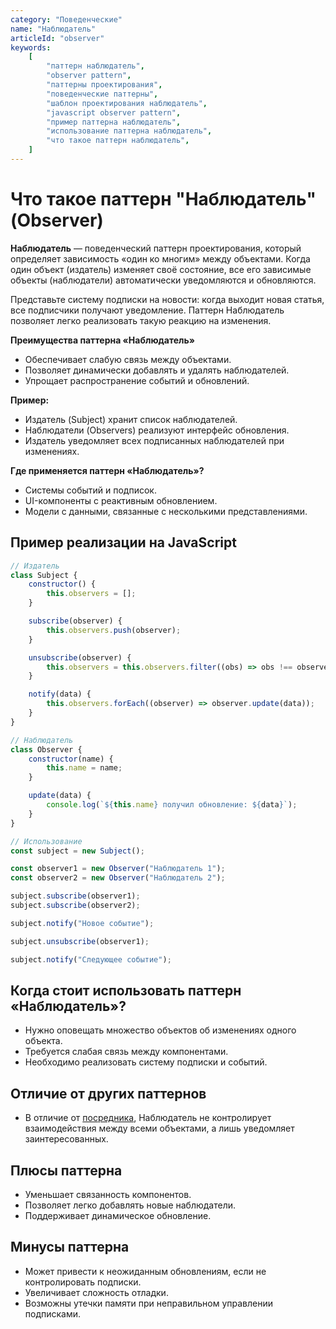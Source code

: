 ```yaml
---
category: "Поведенческие"
name: "Наблюдатель"
articleId: "observer"
keywords:
    [
        "паттерн наблюдатель",
        "observer pattern",
        "паттерны проектирования",
        "поведенческие паттерны",
        "шаблон проектирования наблюдатель",
        "javascript observer pattern",
        "пример паттерна наблюдатель",
        "использование паттерна наблюдатель",
        "что такое паттерн наблюдатель",
    ]
---
```


# Что такое паттерн **"Наблюдатель"** (Observer)

**Наблюдатель** — поведенческий паттерн проектирования, который определяет зависимость «один ко многим» между объектами. Когда один объект (издатель) изменяет своё состояние, все его зависимые объекты (наблюдатели) автоматически уведомляются и обновляются.

Представьте систему подписки на новости: когда выходит новая статья, все подписчики получают уведомление. Паттерн Наблюдатель позволяет легко реализовать такую реакцию на изменения.

**Преимущества паттерна «Наблюдатель»**

- Обеспечивает слабую связь между объектами.
- Позволяет динамически добавлять и удалять наблюдателей.
- Упрощает распространение событий и обновлений.

**Пример:**

- Издатель (Subject) хранит список наблюдателей.
- Наблюдатели (Observers) реализуют интерфейс обновления.
- Издатель уведомляет всех подписанных наблюдателей при изменениях.

**Где применяется паттерн «Наблюдатель»?**

- Системы событий и подписок.
- UI-компоненты с реактивным обновлением.
- Модели с данными, связанные с несколькими представлениями.

## Пример реализации на JavaScript

```javascript
// Издатель
class Subject {
    constructor() {
        this.observers = [];
    }

    subscribe(observer) {
        this.observers.push(observer);
    }

    unsubscribe(observer) {
        this.observers = this.observers.filter((obs) => obs !== observer);
    }

    notify(data) {
        this.observers.forEach((observer) => observer.update(data));
    }
}

// Наблюдатель
class Observer {
    constructor(name) {
        this.name = name;
    }

    update(data) {
        console.log(`${this.name} получил обновление: ${data}`);
    }
}

// Использование
const subject = new Subject();

const observer1 = new Observer("Наблюдатель 1");
const observer2 = new Observer("Наблюдатель 2");

subject.subscribe(observer1);
subject.subscribe(observer2);

subject.notify("Новое событие");

subject.unsubscribe(observer1);

subject.notify("Следующее событие");
```

## Когда стоит использовать паттерн «Наблюдатель»?

- Нужно оповещать множество объектов об изменениях одного объекта.
- Требуется слабая связь между компонентами.
- Необходимо реализовать систему подписки и событий.

## Отличие от других паттернов

- В отличие от [посредника]({{mediator}}), Наблюдатель не контролирует взаимодействия между всеми объектами, а лишь уведомляет заинтересованных.

## Плюсы паттерна

- Уменьшает связанность компонентов.
- Позволяет легко добавлять новые наблюдатели.
- Поддерживает динамическое обновление.

## Минусы паттерна

- Может привести к неожиданным обновлениям, если не контролировать подписки.
- Увеличивает сложность отладки.
- Возможны утечки памяти при неправильном управлении подписками.
